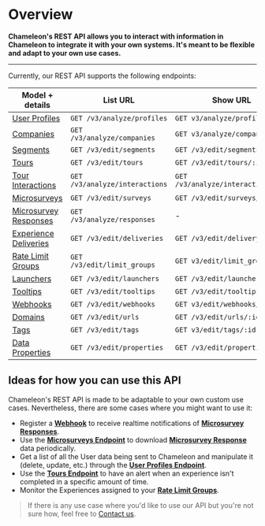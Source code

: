 # Overview

**Chameleon's REST API allows you to interact with information in Chameleon to integrate it with your own systems. It's meant to be flexible and adapt to your own use cases.**

------


Currently, our REST API supports the following endpoints:

| Model + details                                              | List URL                 | Show URL                     |
| ------------------------------------------------------------ | ------------------------ | ---------------------------- |
| [User Profiles](apis/profiles.md) | `GET /v3/analyze/profiles`| `GET v3/analyze/profiles/:id` |
| [Companies](apis/companies.md) | `GET /v3/analyze/companies`| `GET v3/analyze/companies/:id` |
| [Segments](apis/segments.md) | `GET /v3/edit/segments`  | `GET /v3/edit/segments/:id`  |
| [Tours](apis/tours.md)    | `GET /v3/edit/tours`     | `GET /v3/edit/tours/:id`     |
| [Tour Interactions](apis/tour-interactions.md) | `GET /v3/analyze/interactions` | `GET /v3/analyze/interactions/:id` |
| [Microsurveys](apis/surveys.md) | `GET /v3/edit/surveys`   | `GET /v3/edit/surveys/:id`   |
| [Microsurvey Responses](apis/survey-responses.md) | `GET /v3/analyze/responses`   | -   |
| [Experience Deliveries](apis/deliveries.md) | `GET /v3/edit/deliveries`   | `GET /v3/edit/delivery/:id`   |
| [Rate Limit Groups](apis/limit-groups.md) | `GET /v3/edit/limit_groups`| `GET v3/edit/limit_groups/:id` |
| [Launchers](apis/launchers.md) | `GET /v3/edit/launchers` | `GET /v3/edit/launchers/:id` |
| [Tooltips](apis/tooltips.md) | `GET /v3/edit/tooltips`  | `GET /v3/edit/tooltips/:id`  |
| [Webhooks](apis/webhooks.md) | `GET /v3/edit/webhooks`| `GET v3/edit/webhooks/:id` |
| [Domains](apis/urls.md)   | `GET /v3/edit/urls`      | `GET /v3/edit/urls/:id`      |
| [Tags](apis/tags.md) | `GET /v3/edit/tags`| `GET v3/edit/tags/:id` |
| [Data Properties](apis/properties.md)   | `GET /v3/edit/properties`      | `GET /v3/edit/properties/:id`      |



## Ideas for how you can use this API

Chameleon's REST API is made to be adaptable to your own custom use cases. Nevertheless, there are some cases where you might want to use it:

- Register a **[Webhook](apis/webhooks.md)** to receive realtime notifications of **[Microsurvey Responses](apis/survey-responses.md)**.
- Use the **[Microsurveys Endpoint](apis/surveys.md)** to download **[Microsurvey Response](apis/survey-responses.md)** data periodically.
- Get a list of all the User data being sent to Chameleon and manipulate it (delete, update, etc.) through the **[User Profiles Endpoint](apis/profiles.md)**.
- Use the **[Tours Endpoint](apis/tours.md)** to have an alert when an experience isn't completed in a specific amount of time.
- Monitor the Experiences assigned to your **[Rate Limit Groups](apis/limit-groups.md)**.


> If there is any use case where you'd like to use our API but you're not sure how, feel free to [Contact us](https://app.trychameleon.com/help).
